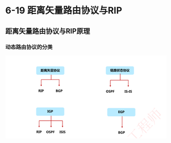# 6-19 距离矢量路由协议与RIP

 ## 距离矢量路由协议与RIP原理

### 动态路由协议的分类

![image-20231003160929316](./assets/image-20231003160929316.png)







